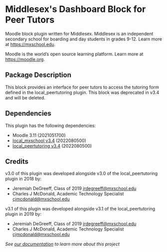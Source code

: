 # Middlesex's Dashboard Block for Peer Tutors
Moodle block plugin written for Middlesex. Middlesex is an independent secondary school for boarding and day students in grades 9-12. Learn more at <https://mxschool.edu>.

Moodle is the world’s open source learning platform. Learn more at <https://moodle.org>.

## Package Description
This block provides an interface for peer tutors to access the tutoring form defined in the local_peertutoring plugin.
This block was deprecated in v3.4 and will be deleted.

## Dependencies
This plugin has the following dependencies:
- Moodle 3.11 (2021051700)
- [local_mxschool v3.4](/local/mxschool/README.md) (2022080500)
- [local_peertutoring v3.4](/local/peertutoring/README.md) (2022080500)

## Credits
v3.0 of this plugin was developed alongside v3.0 of the local_peertutoring plugin in 2018 by:
- Jeremiah DeGreeff, Class of 2019 <jrdegreeff@mxschool.edu>
- Charles J McDonald, Academic Technology Specialist <cjmcdonald@mxschool.edu>

v3.1 of this plugin was developed alongside v3.1 of the local_peertutoring plugin in 2019 by:
- Jeremiah DeGreeff, Class of 2019 <jrdegreeff@mxschool.edu>
- Charles J McDonald, Academic Technology Specialist <cjmcdonald@mxschool.edu>

_See [our documentation](/docs/README.md) to learn more about this project_
